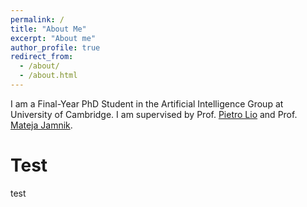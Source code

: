 ```yaml
---
permalink: /
title: "About Me"
excerpt: "About me"
author_profile: true
redirect_from: 
  - /about/
  - /about.html
---
```

I am a Final-Year PhD Student in the Artificial Intelligence Group at University of Cambridge. I am supervised by Prof. [Pietro Lio](https://www.cl.cam.ac.uk/~pl219/) and Prof. [Mateja Jamnik](https://www.cl.cam.ac.uk/~mj201/).


Test
======
test 


